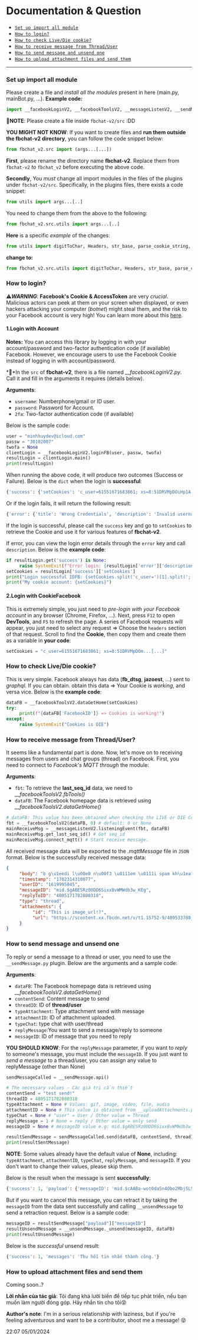 # Documentation & Question

* [`Set up import all module`](#SetupModule)
* [`How to login?`](#loginFB)
* [`How to check Live/Die cookie?`](#checkCookie)
* [`How to receive message from Thread/User`](#receiveMessages)
* [`How to send message and unsend one`](#sendMessageAndUnsend)
* [`How to upload attachment files and send them`](#uploadAttachmentAndSend)
---------------------------------------

<a name="SetupModule"></a>
### Set up import all module

Please create a file and *install all the modules* present in here (main.py, mainBot.py, ...). **Example code:**

```python
import __facebookLoginV2, __facebookToolsV2, __messageListenV2, __sendMessage, __unsendMessage
```

**🌟NOTE**: Please create a file inside `fbchat-v2/src` :DD

**YOU MIGHT NOT KNOW**: If you want to create files and **run them outside the fbchat-v2 directory**, you can follow the code snippet below:

```python
from fbchat_v2.src import (args...[...])
```

**First**, please rename the directory name **fbchat-v2**. Replace them from ``fbchat-v2`` *to* ``fbchat_v2`` before executing the above code.

**Secondly**, You *must* change all import modules in the files of the plugins under ``fbchat-v2/src``. Specifically, in the plugins files, there exists a code snippet:

```python
from utils import args...[..]
```

You need to change them from the above to the following:

```python
from fbchat_v2.src.utils import args...[..]
```

**Here** is a specific *example* of the changes:

```python
from utils import digitToChar, Headers, str_base, parse_cookie_string, dataSplit, formAll, mainRequests
```
**change to:**
```python
from fbchat_v2.src.utils import digitToChar, Headers, str_base, parse_cookie_string, dataSplit, formAll, mainRequests
```

<a name="loginFB"></a>
### How to login?

⚠️***WARNING***: **Facebook's Cookie & AccessToken** are very *crucial*. Malicious actors can peek at them on your screen when displayed, or even hackers attacking your computer (*botnet*) might steal them, and the risk to your Facebook account is very high! You can learn more about this [here](https://www.facebook.com/privacy/policies/cookies/?_rdr).

#### 1.Login with Account

**Notes:** You can access this library by logging in with your account/password and two-factor authentication code (if available) Facebook. However, we encourage users to use the Facebook Cookie instead of logging in with account/password.

*🦖*In the `src` of **fbchat-v2**, there is a file named *__facebookLoginV2.py*. Call it and fill in the arguments it requires (details below).

**__Arguments__**:

* `username`: Numberphone/gmail or ID user.
* `password`: Password for Account.
* `2fa`: Two-factor authentication code (if available)

Below is the sample code:

```python
user = "minhhuydev@icloud.com"
passw = "30102007"
twofa = None
clientLogin = __facebookLoginV2.loginFB(user, passw, twofa)
resultLogin = clientLogin.main()
print(resultLogin)
```

When running the above code, it will produce two outcomes (Success or Failure). Below is the `dict` when the login is **successful**:
```python
{'success': {'setCookies': 'c_user=61551671683861; xs=8:51DRVMpDOiHp1A:2:1698481000:-1:8465; fr=0KEtD6nFFrfDEKrJV.AWUAsJnjqK5VxFhFxfHxW8yzaeQ.BlPMNo..AAA.0.0.BlPMNo.AWUl1XTH5G8; datr=aMM8Zb2qBmtztvpdwwrykC6-; ', 'accessTokenFB': 'EAAAAUaZA8jlABO5DKmmquwPkzDdxUcwJ6CKPOqFh0gZBGl8HRhp1o9KhjRsVdXZCMA40JGPLuLxAYsDG6uIKJBPFGfl2iILzknxFfNidfLjICpikgDU2pFzQ4swhb0QUBtVACu3eGH61kBuRr0zQBytGbj9SzmnrK0mujr6wjSZBbCtfgdpwcRwPi8no6Dqb0gZDZD', 'cookiesKey-ValueList': [{'name': 'c_user', 'value': '61551671683861', 'expires': 'Sun, 27 Oct 2024 08:16:40 GMT', 'expires_timestamp': 1730017000, 'domain': '.facebook.com', 'path': '/', 'secure': True, 'samesite': 'None'}, {'name': 'xs', 'value': '8:51DRVMpDOiHp1A:2:1698481000:-1:8465', 'expires': 'Sun, 27 Oct 2024 08:16:40 GMT', 'expires_timestamp': 1730017000, 'domain': '.facebook.com', 'path': '/', 'secure': True, 'httponly': True, 'samesite': 'None'}, {'name': 'fr', 'value': '0KEtD6nFFrfDEKrJV.AWUAsJnjqK5VxFhFxfHxW8yzaeQ.BlPMNo..AAA.0.0.BlPMNo.AWUl1XTH5G8', 'expires': 'Fri, 26 Jan 2024 08:16:40 GMT', 'expires_timestamp': 1706257000, 'domain': '.facebook.com', 'path': '/', 'secure': True, 'httponly': True, 'samesite': 'None'}, {'name': 'datr', 'value': 'aMM8Zb2qBmtztvpdwwrykC6-', 'expires': 'Sun, 01 Dec 2024 08:16:40 GMT', 'expires_timestamp': 1733041000, 'domain': '.facebook.com', 'path': '/', 'secure': True, 'httponly': True, 'samesite': 'None'}]}}
```
Or if the login fails, it will return the following result:
```python
{'error': {'title': 'Wrong Credentials', 'description': 'Invalid username or password', 'error_subcode': 1348131, 'error_code': 401, 'fbtrace_id': 'AQ1wRUfc-SJoGJ4m4iXGy1B'}}
```
If the login is successful, please call the `success` key and go to `setCookies` to retrieve the Cookie and use it for various features of **fbchat-v2**.

If error, you can view the login error details through the `error` key and call `description`. Below is the **example code**:
```python
if resultLogin.get('success') is None:
     raise SystemExit(f"Error login: {resultLogin['error']['description']} | Error code: {resultLogin['error']['error_code']}")
setCookies = resultLogin['success']['setCookies']
print("Login successful IDFB: {setCookies.split('c_user=')[1].split(';')[0]}")
print("My cookie account: {setCookies}")
```

#### 2.Login with CookieFacebook

This is extremely simple, you just need to *pre-login with your Facebook account* in any browser (Chrome, Firefox, ...). Next, press `F12` to open **DevTools**, and `F5` to refresh the page. A series of Facebook requests will appear, you just need to select any request => Choose the `headers` section of that request. Scroll to find the **Cookie**, then copy them and create them as a variable in **your code**:
```python
setCookies = "c_user=61551671683861; xs=8:51DRVMpDOm...[...]"
```

<a name="checkCookie"></a>
### How to check Live/Die cookie?

This is very simple. Facebook always has data (**fb_dtsg**, **jazoest**, ...) sent to *graphql*. If you can obtain. obtain this data => Your Cookie is *working*, and versa vice. Below is the **example code**:
```python
dataFB = __facebookToolsV2.dataGetHome(setCookies)
try:
     print(f"{dataFB['FacebookID']} => Cookies is working!")
except:
     raise SystemExit("Cookies is DIE")
```

<a name="receiveMessages"></a>
### How to receive message from Thread/User?

It seems like a fundamental part is done. Now, let's move on to receiving messages from users and chat groups (thread) on Facebook. First, you need to connect to *Facebook's MQTT through* the module:

**__Arguments__**:

* `fbt`: To retrieve the **last_seq_id** data, we need to *__facebookToolsV2.fbTools()*
* `dataFB`: The Facebook homepage data is retrieved using *__facebookToolsV2.dataGetHome()*

```python
# dataFB: This value has been obtained when checking the LIVE or DIE Cookie. You can find it above
fbt = __facebookToolsV2(dataFB, 0) # default: 0 or None
mainReceiveMsg = __messageListenV2.listeningEvent(fbt, dataFB)
mainReceiveMsg.get_last_seq_id() # Get seq_id
mainReceiveMsg.connect_mqtt() # Start receive message.
```

All received message data will be exported to the *.mqttMessage* file in ``JSON`` format. Below is the successfully received message data:

```json
{
     "body": "b g\u1eedi l\u00e0 n\u00f3 \u0111em \u0111i spam kh\u1eafp group l\u00e0 ch\u1ebft t\u00f4i",
     "timestamp": "1702314310077",
     "userID": "1619995045",
     "messageID": "mid.$gABESRz00DD6SixxBvWMWdb3w_KEg",
     "replyToID": "4805171782880318",
     "type": "thread",
     "attachments": {
          "id": "This is image_url!?",
          "url": "https://scontent.xx.fbcdn.net/v/t1.15752-9/409533780_915397450177903_2930757942430749596_n.png?stp=dst-png_p280x280&_nc_cat=110&ccb=1-7&_nc_sid=8cd0a2&_nc_ohc=3aV5AdDJOsYAX80qeEz&_nc_ad=z-m&_nc_cid=0&_nc_ht=scontent.xx&oh=03_AdSeQesqM3GV7eYtwZrPjsdiqk3j_B9hKqiqEB-NsqBC_g&oe=659E9DE1"
     }
}
```

<a name="sendMessageAndUnsend"></a>
### How to send message and unsend one

To reply or send a message to a thread or user, you need to use the ``__sendMessage.py`` plugin. Below are the arguments and a sample code:

**__Arguments__**:

* `dataFB`: The Facebook homepage data is retrieved using *__facebookToolsV2.dataGetHome()*
* `contentSend`: Content message to send
* `threadID`: ID of **thread/user**
* `typeAttachment`: Type attachment send with message
* `attachmentID`: ID of attachment uploaded.
* `typeChat`: type chat with user/thread
* `replyMessage`:You want to send a message/reply to someone
* `messageID`: ID of message that you need to reply

**YOU SHOULD KNOW**: For the ``replyMessage`` parameter, if you want to *reply* to someone's message, you must include the ``messageID``. If you just want to *send a message* to a thread/user, you can assign any value to replyMessage (other than None)

```python
sendMessageCalled = __sendMessage.api()

# The necessary values - Các giá trị cần thiết
contentSend = "test send!"
threadID = 4805171782880318
typeAttachment = None # Values: gif, image, video, file, audio
attachmentID = None # This value is obtained from __uploadAttachments.py
typeChat = None # "user" = User / Other value = Thread
replyMessage = 1 # None = reply / Other value = only send
messageID = None # messageID value e.g: mid.$gABESRz00DD6SixxBvWMWdb3w_KEg

resultSendMessage = sendMessageCalled.send(dataFB, contentSend, threadID, typeAttachment, attachmentID, typeChat, replyMessage, messageID)
print(resultSentMessage)
```

**NOTE**: Some values already have the default value of **None**, including: ``typeAttachment``, ``attachmentID``, ``typeChat``, ``replyMessage``, and ``messageID``. If you don't want to change their values, please skip them.

Below is the result when the message is sent **successfully**:

```python
{'success': 1, 'payload': {'messageID': 'mid.$cAABa-wot0daSn4Obo2Mbj5L5njhO', 'timestamp': 1702656627619}}
```

But if you want to cancel this message, you can retract it by taking the ``messageID`` from the data sent successfully and calling ``__unsendMessage`` to send a retraction request. Below is a sample code:

```python
messageID = resultSendMessage["payload"]["messageID"]
resultUnsendMessage = __unsendMessage._unsend(messageID, dataFB)
print(resultUnsendMessage)
```

Below is the *successful* unsend result:

```python
{'success': 1, 'messages': 'Thu hồi tin nhắn thành công.'}
```

<a name="uploadAttachmentAndSend"></a>
### How to upload attachment files and send them

Coming soon..?

**Lời nhắn của tác giả**: Tôi đang khá lười biến để tiếp tục phát triển, nếu bạn muốn làm người đóng góp. Hãy nhắn tin cho tôi😝

**Author's note**: I'm in a serious 
relationship with laziness, but if you're feeling adventurous and want to be a contributor, shoot me a message! 😝

22:07 05/01/2024

